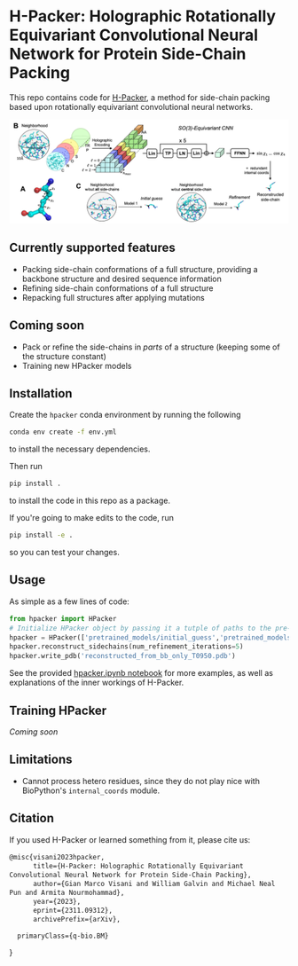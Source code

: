 # H-Packer: Holographic Rotationally Equivariant Convolutional Neural Network for Protein Side-Chain Packing

This repo contains code for [H-Packer](https://arxiv.org/abs/2311.09312), a method for side-chain packing based upon rotationally equivariant convolutional neural networks.

![framework](hpacker.jpg)

## Currently supported features

- Packing side-chain conformations of a full structure, providing a backbone structure and desired sequence information
- Refining side-chain conformations of a full structure
- Repacking full structures after applying mutations

## Coming soon

- Pack or refine the side-chains in *parts* of a structure (keeping some of the structure constant)
- Training new HPacker models


## Installation

Create the `hpacker` conda environment by running the following

```bash
conda env create -f env.yml
```

to install the necessary dependencies.

Then run

```bash
pip install .
```

to install the code in this repo as a package.

If you're going to make edits to the code, run

```bash
pip install -e .
```

so you can test your changes.


## Usage

As simple as a few lines of code:

```python
from hpacker import HPacker
# Initialize HPacker object by passing it a tutple of paths to the pre-trained models, and the backbone-only structure that you want to add side-chains to
hpacker = HPacker(['pretrained_models/initial_guess','pretrained_models/refinement'], 'T0950_bb_only.pdb')
hpacker.reconstruct_sidechains(num_refinement_iterations=5)
hpacker.write_pdb('reconstructed_from_bb_only_T0950.pdb')
```

See the provided [hpacker.ipynb notebook](hpacker.ipynb) for more examples, as well as explanations of the inner workings of H-Packer.

## Training HPacker

*Coming soon*


## Limitations

- Cannot process hetero residues, since they do not play nice with BioPython's ```internal_coords``` module.

## Citation

If you used H-Packer or learned something from it, please cite us:

```
@misc{visani2023hpacker,
      title={H-Packer: Holographic Rotationally Equivariant Convolutional Neural Network for Protein Side-Chain Packing}, 
      author={Gian Marco Visani and William Galvin and Michael Neal Pun and Armita Nourmohammad},
      year={2023},
      eprint={2311.09312},
      archivePrefix={arXiv},
```
      primaryClass={q-bio.BM}
}

